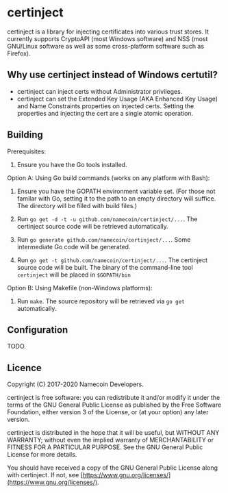 # certinject

certinject is a library for injecting certificates into various trust stores.  It currently supports CryptoAPI (most Windows software) and NSS (most GNU/Linux software as well as some cross-platform software such as Firefox).

## Why use certinject instead of Windows certutil?

* certinject can inject certs without Administrator privileges.
* certinject can set the Extended Key Usage (AKA Enhanced Key Usage) and Name Constraints properties on injected certs.  Setting the properties and injecting the cert are a single atomic operation.

## Building

Prerequisites:

1. Ensure you have the Go tools installed.

Option A: Using Go build commands (works on any platform with Bash):

1. Ensure you have the GOPATH environment variable set. (For those not
   familar with Go, setting it to the path to an empty directory will suffice.
   The directory will be filled with build files.)

2. Run `go get -d -t -u github.com/namecoin/certinject/...`. The certinject source code will be
   retrieved automatically.

3. Run `go generate github.com/namecoin/certinject/...`. Some intermediate Go code will be
   generated.

4. Run `go get -t github.com/namecoin/certinject/...`. The certinject source code will be built.
   The binary of the command-line tool `certinject` will be placed in `$GOPATH/bin`

Option B: Using Makefile (non-Windows platforms):

1. Run `make`. The source repository will be retrieved via `go get`
   automatically.

## Configuration

TODO.

## Licence

Copyright (C) 2017-2020 Namecoin Developers.

certinject is free software: you can redistribute it and/or modify
it under the terms of the GNU General Public License as published by
the Free Software Foundation, either version 3 of the License, or
(at your option) any later version.

certinject is distributed in the hope that it will be useful,
but WITHOUT ANY WARRANTY; without even the implied warranty of
MERCHANTABILITY or FITNESS FOR A PARTICULAR PURPOSE.  See the
GNU General Public License for more details.

You should have received a copy of the GNU General Public License
along with certinject.  If not, see [https://www.gnu.org/licenses/](https://www.gnu.org/licenses/).
